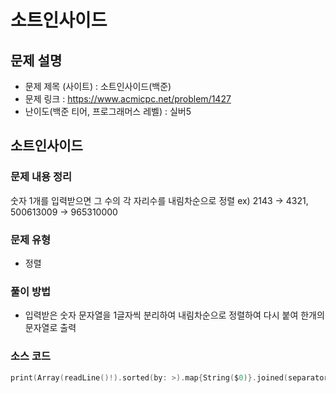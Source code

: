 # 소트인사이드 
## 문제 설명
- 문제 제목 (사이트) : 소트인사이드(백준)
- 문제 링크 : https://www.acmicpc.net/problem/1427
- 난이도(백준 티어, 프로그래머스 레벨) : 실버5

## 소트인사이드
### 문제 내용 정리
숫자 1개를 입력받으면 그 수의 각 자리수를 내림차순으로 정렬
ex) 2143 -> 4321, 500613009 -> 965310000

### 문제 유형
- 정렬

### 풀이 방법
- 입력받은 숫자 문자열을 1글자씩 분리하여 내림차순으로 정렬하여 다시 붙여 한개의 문자열로 출력

### 소스 코드
```swift
print(Array(readLine()!).sorted(by: >).map{String($0)}.joined(separator: ""))
```